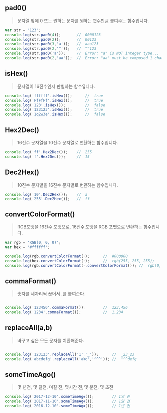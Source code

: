 



## pad0()

> 문자열 앞에 0 또는 원하는 문자를 원하는 갯수만큼 붙여주는 함수입니다.

```javascript
var str = "123";
console.log(str.pad0(4));       //  0000123
console.log(str.pad0(2));       //  00123
console.log(str.pad0(3,'a'));   //  aaa123
console.log(str.pad0(2,'^'));   //  ^^123
console.log(str.pad0('a'));     //  Error: "a" is NOT integer type...
console.log(str.pad0(2,'aa'));  //  Error: "aa" must be composed 1 character...
```

## isHex()

> 문자열이 16진수인지 판별하는 함수입니다.

```js
console.log('ffffff'.isHex());      //  true
console.log('FfFfFf'.isHex());      //  true
console.log('123'.isHex());         //  false
console.log('123123'.isHex());      //  true
console.log('1q2w3e'.isHex());      //  false
```

## Hex2Dec()

> 16진수 문자열을 10진수 문자열로 변환하는 함수입니다.

```js
console.log('ff'.Hex2Dec());    //  255
console.log('f'.Hex2Dec());     //  15
```

## Dec2Hex()

> 10진수 문자열을 16진수 문자열로 변환하는 함수입니다.

```js
console.log('10'.Dec2Hex());    //  a
console.log('255'.Dec2Hex());   //  ff
```


## convertColorFormat()

> RGB포맷을 16진수 포맷으로, 16진수 포맷을 RGB 포맷으로 변환하는 함수입니다.

```js
var rgb = 'RGB(0, 0, 0)';
var hex = '#ffffff';

console.log(rgb.convertColorFormat());      //  #000000
console.log(hex.convertColorFormat());      //  rgb(255, 255, 255);
console.log(rgb.convertColorFormat().convertColorFormat()); //  rgb(0, 0, 0);

```

## commaFormat()

> 숫자를 세자리씩 끊어서 ,를 붙여준다.

```js

console.log('123456'.commaFormat());        //  123,456
console.log('1234'.commaFormat());          //  1,234
```

## replaceAll(a,b)

> 바꾸고 싶은 모든 문자를 치환해준다.

```js

console.log('123123'.replaceAll('1','_'));      //  _23_23
console.log('abcdefg'.replaceAll('abc','^^^')); //  ^^^defg
```

## someTimeAgo()

> 몇 년전, 몇 달전, 며칠 전, 몇시간 전, 몇 분전, 몇 초전

```js
console.log('2017-12-10'.someTimeAgo());        // 1일 전
console.log('2017-11-10'.someTimeAgo());        // 1달 전
console.log('2016-12-10'.someTimeAgo());        // 1년 전
```